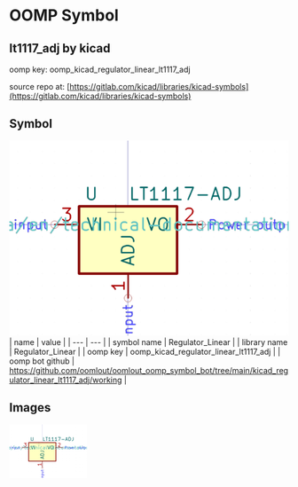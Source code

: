 # OOMP Symbol  
## lt1117_adj  by kicad  
  
oomp key: oomp_kicad_regulator_linear_lt1117_adj  
  
source repo at: [https://gitlab.com/kicad/libraries/kicad-symbols](https://gitlab.com/kicad/libraries/kicad-symbols)  
## Symbol  
  
[![working.png](working_600.png)](working.png)  
| name | value | 
| --- | --- | 
| symbol name | Regulator_Linear | 
| library name | Regulator_Linear | 
| oomp key | oomp_kicad_regulator_linear_lt1117_adj | 
| oomp bot github | https://github.com/oomlout/oomlout_oomp_symbol_bot/tree/main/kicad_regulator_linear_lt1117_adj/working | 
## Images  
  
[![working.png](working_140.png)](working.png)  
